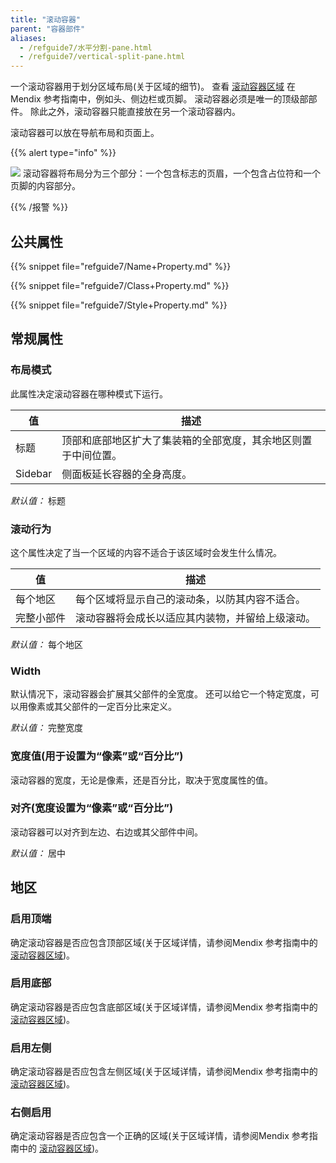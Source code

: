 ```yaml
---
title: "滚动容器"
parent: "容器部件"
aliases:
  - /refguide7/水平分割-pane.html
  - /refguide7/vertical-split-pane.html
---
```


一个滚动容器用于划分区域布局(关于区域的细节)。 查看 [滚动容器区域](scroll-container-region) 在 Mendix 参考指南中，例如头、侧边栏或页脚。 滚动容器必须是唯一的顶级部部件。 除此之外，滚动容器只能直接放在另一个滚动容器内。

滚动容器可以放在导航布局和页面上。

{{% alert type="info" %}}

![](attachments/pages/scroll-container.PNG) 滚动容器将布局分为三个部分：一个包含标志的页眉，一个包含占位符和一个页脚的内容部分。

{{% /报警 %}}

## 公共属性

{{% snippet file="refguide7/Name+Property.md" %}}

{{% snippet file="refguide7/Class+Property.md" %}}

{{% snippet file="refguide7/Style+Property.md" %}}

## 常规属性

### 布局模式

此属性决定滚动容器在哪种模式下运行。

| 值       | 描述                              |
| ------- | ------------------------------- |
| 标题      | 顶部和底部地区扩大了集装箱的全部宽度，其余地区则置于中间位置。 |
| Sidebar | 侧面板延长容器的全身高度。                   |

_默认值：_ 标题

### 滚动行为

这个属性决定了当一个区域的内容不适合于该区域时会发生什么情况。

| 值     | 描述                       |
| ----- | ------------------------ |
| 每个地区  | 每个区域将显示自己的滚动条，以防其内容不适合。  |
| 完整小部件 | 滚动容器将会成长以适应其内装物，并留给上级滚动。 |

_默认值：_ 每个地区

### Width

默认情况下，滚动容器会扩展其父部件的全宽度。 还可以给它一个特定宽度，可以用像素或其父部件的一定百分比来定义。

_默认值：_ 完整宽度

### 宽度值(用于设置为“像素”或“百分比”)

滚动容器的宽度，无论是像素，还是百分比，取决于宽度属性的值。

### 对齐(宽度设置为“像素”或“百分比”)

滚动容器可以对齐到左边、右边或其父部件中间。

_默认值：_ 居中

## 地区

### 启用顶端

确定滚动容器是否应包含顶部区域(关于区域详情，请参阅Mendix 参考指南中的 [滚动容器区域](scroll-container-region))。

### 启用底部

确定滚动容器是否应包含底部区域(关于区域详情，请参阅Mendix 参考指南中的 [滚动容器区域](scroll-container-region))。

### 启用左侧

确定滚动容器是否应包含左侧区域(关于区域详情，请参阅Mendix 参考指南中的 [滚动容器区域](scroll-container-region))。

### 右侧启用

确定滚动容器是否应包含一个正确的区域(关于区域详情，请参阅Mendix 参考指南中的 [滚动容器区域](scroll-container-region))。
